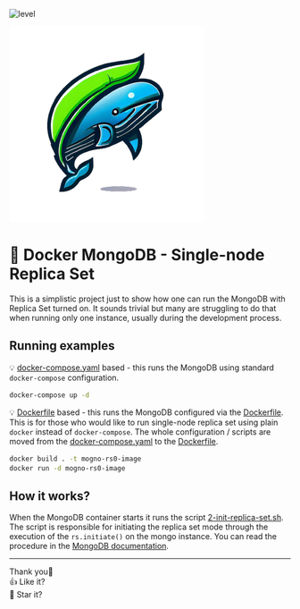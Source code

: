 ![level](https://img.shields.io/badge/level-beginner-brightgreen?style=flat-square)

![MongoDB Single-node Replica Set Logo Image](./docs/img/logo.png "Docker MongoDB - Single-node Replica Set Logo")

# 🐋 Docker MongoDB - Single-node Replica Set

This is a simplistic project just to show how one can run the MongoDB with Replica Set turned on.
It sounds trivial but many are struggling to do that when running only one instance, usually
during the development process.

## Running examples

💡 [docker-compose.yaml](./docker-compose.yaml) based - this runs the MongoDB using standard `docker-compose` configuration.
  
```bash
docker-compose up -d
```

💡 [Dockerfile](./Dockerfile) based - this runs the MongoDB configured via the [Dockerfile](./Dockerfile).
This is for those who would like to run single-node replica set using plain `docker` instead of `docker-compose`.
The whole configuration / scripts are moved from the [docker-compose.yaml](./docker-compose.yaml) to the [Dockerfile](./Dockerfile).

```bash
docker build . -t mogno-rs0-image
docker run -d mogno-rs0-image
```

## How it works?

When the MongoDB container starts it runs the script [2-init-replica-set.sh](./data/scripts/2-init-replica-set.sh).
The script is responsible for initiating the replica set mode through the execution of the `rs.initiate()`
on the mongo instance. You can read the procedure in the [MongoDB documentation](https://www.mongodb.com/docs/manual/tutorial/convert-standalone-to-replica-set/).

---

Thank you🙏\
👍 Like it?\
🌠 Star it?
